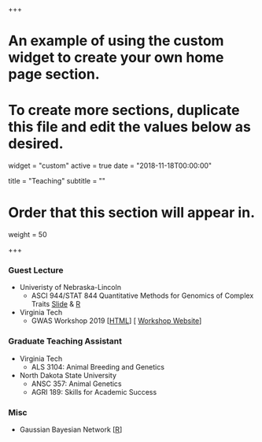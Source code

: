 +++
# An example of using the custom widget to create your own home page section.
# To create more sections, duplicate this file and edit the values below as desired.
widget = "custom"
active = true
date = "2018-11-18T00:00:00"

title = "Teaching"
subtitle = ""

# Order that this section will appear in.
weight = 50

+++
### Guest Lecture 
  * Univeristy of Nebraska-Lincoln
      * ASCI 944/STAT 844 Quantitative Methods for Genomics of Complex Traits [Slide](/pdf/BLUP_MME.pdf) & [R](/Rmd/GBLUP.html)
  * Virginia Tech
      * GWAS Workshop 2019 \[[HTML](/Rmd/GWASWorkshop_day3/BCFA_BN.html)\] \[ [Workshop Website](http://morotalab.org/VTGWAS2019/VTGWAS2019.html)\]

### Graduate Teaching Assistant
  * Virginia Tech
      * ALS 3104: Animal Breeding and Genetics
  * North Dakota State University
      * ANSC 357: Animal Genetics
      * AGRI 189: Skills for Academic Success
    
### Misc
  * Gaussian Bayesian Network \[[R](/Rmd/GBN.html)\]



